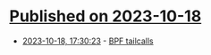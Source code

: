 # [Published on 2023-10-18](index.md)

* [2023-10-18, 17:30:23](https://lobste.rs/s/byxavv/bpf_tailcalls) - [BPF tailcalls](https://engineering.aviatrix.com/bpf-tailcalls-8ef4273747a5)
